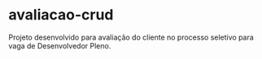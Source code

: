 # avaliacao-crud
Projeto desenvolvido para avaliação do cliente no processo seletivo para vaga de Desenvolvedor Pleno.
